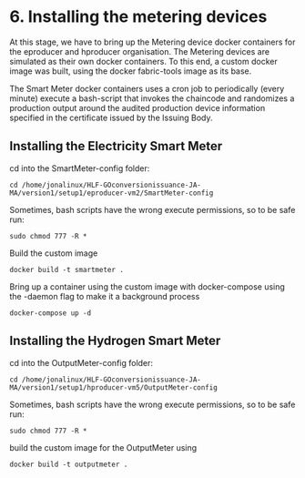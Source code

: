 # 6. Installing the metering devices

At this stage, we have to bring up the Metering device docker containers for the eproducer and hproducer organisation.
The Metering devices are simulated as their own docker containers. To this end, a custom docker image was built, using the docker fabric-tools image as its base.

The Smart Meter docker containers uses a cron job to periodically (every minute) execute a bash-script that invokes the chaincode and randomizes a production output around the audited production device information specified in the certificate issued by the Issuing Body.

## Installing the Electricity Smart Meter

cd into the SmartMeter-config folder:

`cd /home/jonalinux/HLF-GOconversionissuance-JA-MA/version1/setup1/eproducer-vm2/SmartMeter-config`

Sometimes, bash scripts have the wrong execute permissions, so to be safe run:

`sudo chmod 777 -R *`

Build the custom image

`docker build -t smartmeter .`

Bring up a container using the custom image with docker-compose using the -daemon flag to make it a background process

`docker-compose up -d`

## Installing the Hydrogen Smart Meter

cd into the OutputMeter-config folder:

`cd /home/jonalinux/HLF-GOconversionissuance-JA-MA/version1/setup1/hproducer-vm5/OutputMeter-config`

Sometimes, bash scripts have the wrong execute permissions, so to be safe run:

`sudo chmod 777 -R *`

build the custom image for the OutputMeter using

`docker build -t outputmeter .`
